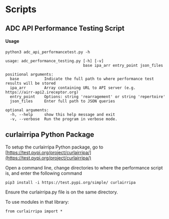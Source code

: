 # Scripts

## ADC API Performance Testing Script 

#### Usage

`python3 adc_api_performancetest.py -h
`

    usage: adc_performance_testing.py [-h] [-v]
                                      base ipa_arr entry_point json_files

    positional arguments:
      base           Indicate the full path to where performance test results will be stored 
      ipa_arr        Array containing URL to API server (e.g. https://airr-api2.ireceptor.org)
      entry_point    Options: string 'rearragement' or string 'repertoire'
      json_files     Enter full path to JSON queries 
      
    optional arguments:
      -h, --help     show this help message and exit
      -v, --verbose  Run the program in verbose mode.

## curlairripa Python Package 

To setup the curlairripa Python package, go to [https://test.pypi.org/project/curlairripa/](https://test.pypi.org/project/curlairripa/)

Open a command line, change directories to where the performance script is, and enter the following command

`pip3 install -i https://test.pypi.org/simple/ curlairripa`

Ensure the curlairripa.py file is on the same directory. 

To use modules in that library:


`from curlairripa import *`
